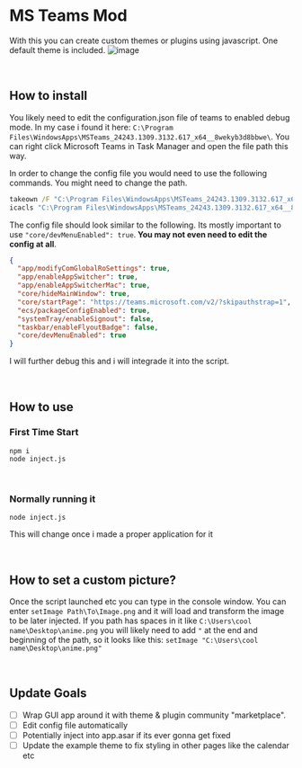 # MS Teams Mod
With this you can create custom themes or plugins using javascript. One default theme is included.
![image](https://github.com/user-attachments/assets/d0dfad9d-4ca8-441f-96a0-8d85b6136add)

<br>

## How to install

You likely need to edit the configuration.json file of teams to enabled debug mode.
In my case i found it here: `C:\Program Files\WindowsApps\MSTeams_24243.1309.3132.617_x64__8wekyb3d8bbwe\`.
You can right click Microsoft Teams in Task Manager and open the file path this way.

In order to change the config file you would need to use the following commands. You might need to change the path.
```bat
takeown /F "C:\Program Files\WindowsApps\MSTeams_24243.1309.3132.617_x64__8wekyb3d8bbwe\configuration.json"
icacls "C:\Program Files\WindowsApps\MSTeams_24243.1309.3132.617_x64__8wekyb3d8bbwe\configuration.json" /grant %username%:F
```

The config file should look similar to the following. Its mostly important to use `"core/devMenuEnabled": true`.<b> You may not even need to edit the config at all</b>.
```json
{
  "app/modifyComGlobalRoSettings": true,
  "app/enableAppSwitcher": true,
  "app/enableAppSwitcherMac": true,
  "core/hideMainWindow": true,
  "core/startPage": "https://teams.microsoft.com/v2/?skipauthstrap=1",
  "ecs/packageConfigEnabled": true,
  "systemTray/enableSignout": false,
  "taskbar/enableFlyoutBadge": false,
  "core/devMenuEnabled": true
}
```

I will further debug this and i will integrade it into the script.

<br>

## How to use
### First Time Start
```
npm i
node inject.js
```

<br>

### Normally running it
`node inject.js`

This will change once i made a proper application for it

<br>

## How to set a custom picture?
Once the script launched etc you can type in the console window. You can enter `setImage Path\To\Image.png` and it will load and transform the image to be later injected. If you path has spaces in it like `C:\Users\cool name\Desktop\anime.png` you will likely need to add `"` at the end and beginning of the path, so it looks like this:
`setImage "C:\Users\cool name\Desktop\anime.png"`

<br>

## Update Goals
- [ ] Wrap GUI app around it with theme & plugin community "marketplace".
- [ ] Edit config file automatically
- [ ] Potentially inject into app.asar if its ever gonna get fixed
- [ ] Update the example theme to fix styling in other pages like the calendar etc
